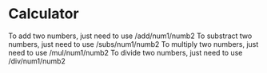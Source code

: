 # Calculator
To add two numbers, just need to use /add/num1/numb2
To substract two numbers, just need to use /subs/num1/numb2
To multiply two numbers, just need to use /mul/num1/numb2
To divide two numbers, just need to use /div/num1/numb2
